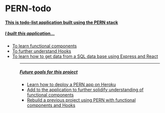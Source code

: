 # PERN-todo
<u>
  <h4>This is todo-list application built using the PERN stack</h4>
  <h5>I built this application...</h5>
    <ul>
      <li>To learn functional components</li>
      <li>To further understand Hooks</li>
      <li>To learn how to get data from a SQL data base using Express and React</li>
    <ul> 
      <hr>
      <h5>Future goals for this project</h5>
    <ul>
     <li>Learn how to deploy a PERN app on Heroku</li>
     <li>Add to the application to further solidify understanding of functional components</li>
     <li>Rebuild a previous project using PERN with functional components and Hooks</li>
    <ul> 
